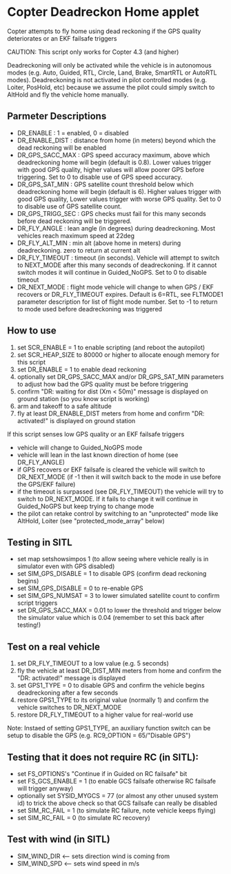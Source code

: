 # Copter Deadreckon Home applet

Copter attempts to fly home using dead reckoning if the GPS quality deteriorates or an EKF failsafe triggers

CAUTION: This script only works for Copter 4.3 (and higher)

Deadreckoning will only be activated while the vehicle is in autonomous modes (e.g. Auto, Guided, RTL, Circle, Land, Brake, SmartRTL or AutoRTL modes).  Deadreckoning is not activated in pilot controlled modes (e.g. Loiter, PosHold, etc) because we assume the pilot could simply switch to AltHold and fly the vehicle home manually.

## Parmeter Descriptions

  - DR_ENABLE : 1 = enabled, 0 = disabled
  - DR_ENABLE_DIST : distance from home (in meters) beyond which the dead reckoning will be enabled
  - DR_GPS_SACC_MAX : GPS speed accuracy maximum, above which deadreckoning home will begin (default is 0.8).  Lower values trigger with good GPS quality, higher values will allow poorer GPS before triggering. Set to 0 to disable use of GPS speed accuracy.
  - DR_GPS_SAT_MIN : GPS satellite count threshold below which deadreckoning home will begin (default is 6).  Higher values trigger with good GPS quality, Lower values trigger with worse GPS quality. Set to 0 to disable use of GPS satellite count.
  - DR_GPS_TRIGG_SEC : GPS checks must fail for this many seconds before dead reckoning will be triggered.
  - DR_FLY_ANGLE : lean angle (in degrees) during deadreckoning.  Most vehicles reach maximum speed at 22deg
  - DR_FLY_ALT_MIN : min alt (above home in meters) during deadreckoning. zero to return at current alt
  - DR_FLY_TIMEOUT : timeout (in seconds).  Vehicle will attempt to switch to NEXT_MODE after this many seconds of deadreckoning.  If it cannot switch modes it will continue in Guided_NoGPS.  Set to 0 to disable timeout
  - DR_NEXT_MODE : flight mode vehicle will change to when GPS / EKF recovers or DR_FLY_TIMEOUT expires.  Default is 6=RTL, see FLTMODE1 parameter description for list of flight mode number.  Set to -1 to return to mode used before deadreckoning was triggered

## How to use

  1. set SCR_ENABLE = 1 to enable scripting (and reboot the autopilot)
  2. set SCR_HEAP_SIZE to 80000 or higher to allocate enough memory for this script
  3. set DR_ENABLE = 1 to enable dead reckoning
  4. optionally set DR_GPS_SACC_MAX and/or DR_GPS_SAT_MIN parameters to adjust how bad the GPS quality must be before triggering
  5. confirm "DR: waiting for dist (Xm < 50m)" message is displayed on ground station (so you know script is working)
  6. arm and takeoff to a safe altitude
  7. fly at least DR_ENABLE_DIST meters from home and confirm "DR: activated!" is displayed on ground station

  If this script senses low GPS quality or an EKF failsafe triggers

  - vehicle will change to Guided_NoGPS mode
  - vehicle will lean in the last known direction of home (see DR_FLY_ANGLE)
  - if GPS recovers or EKF failsafe is cleared the vehicle will switch to DR_NEXT_MODE (if -1 then it will switch back to the mode in use before the GPS/EKF failure)
  - if the timeout is surpassed (see DR_FLY_TIMEOUT) the vehicle will try to switch to DR_NEXT_MODE.  If it fails to change it will continue in Guided_NoGPS but keep trying to change mode
  - the pilot can retake control by switching to an "unprotected" mode like AltHold, Loiter (see "protected_mode_array" below)

## Testing in SITL

  - set map setshowsimpos 1 (to allow seeing where vehicle really is in simulator even with GPS disabled)
  - set SIM_GPS_DISABLE = 1 to disable GPS (confirm dead reckoning begins)
  - set SIM_GPS_DISABLE = 0 to re-enable GPS
  - set SIM_GPS_NUMSAT = 3 to lower simulated satellite count to confirm script triggers
  - set DR_GPS_SACC_MAX = 0.01 to lower the threshold and trigger below the simulator value which is 0.04 (remember to set this back after testing!)

## Test on a real vehicle

  1. set DR_FLY_TIMEOUT to a low value (e.g. 5 seconds)
  2. fly the vehicle at least DR_DIST_MIN meters from home and confirm the "DR: activated!" message is displayed
  3. set GPS1_TYPE = 0 to disable GPS and confirm the vehicle begins deadreckoning after a few seconds
  4. restore GPS1_TYPE to its original value (normally 1) and confirm the vehicle switches to DR_NEXT_MODE
  5. restore DR_FLY_TIMEOUT to a higher value for real-world use

  Note: Instaed of setting GPS1_TYPE, an auxiliary function switch can be setup to disable the GPS (e.g. RC9_OPTION = 65/"Disable GPS")

## Testing that it does not require RC (in SITL):
  - set FS_OPTIONS's "Continue if in Guided on RC failsafe" bit
  - set FS_GCS_ENABLE = 1 (to enable GCS failsafe otherwise RC failsafe will trigger anyway)
  - optionally set SYSID_MYGCS = 77 (or almost any other unused system id) to trick the above check so that GCS failsafe can really be disabled
  - set SIM_RC_FAIL = 1 (to simulate RC failure, note vehicle keeps flying)
  - set SIM_RC_FAIL = 0 (to simulate RC recovery)

## Test with wind (in SITL)
  - SIM_WIND_DIR <-- sets direction wind is coming from
  - SIM_WIND_SPD <-- sets wind speed in m/s
